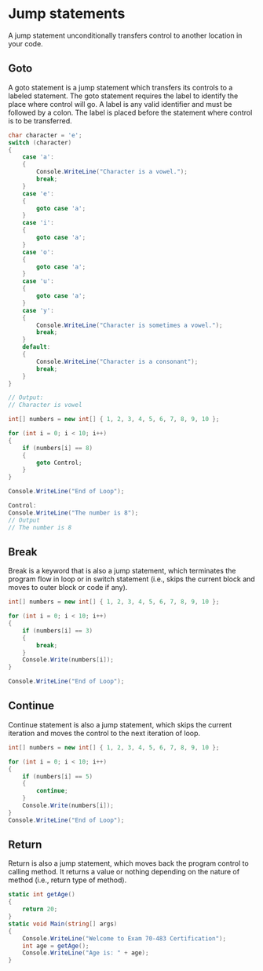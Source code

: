 # Jump statements

A jump statement unconditionally transfers control to another location in your code.

## Goto

A goto statement is a jump statement which transfers its controls to a labeled statement. The goto statement requires the label to identify the place where control will go. A label is any valid identifier and must be followed by a colon. The label is placed before the statement where control is to be transferred.

```csharp
char character = 'e';
switch (character)
{
    case 'a':
    {
        Console.WriteLine("Character is a vowel.");
        break;
    }
    case 'e':
    {
        goto case 'a';
    }
    case 'i':
    {
        goto case 'a';
    }
    case 'o':
    {
        goto case 'a';
    }
    case 'u':
    {
        goto case 'a';
    }
    case 'y':
    {
        Console.WriteLine("Character is sometimes a vowel.");
        break;
    }
    default:
    {
        Console.WriteLine("Character is a consonant");
        break;
    }
}

// Output:
// Character is vowel
```

```csharp
int[] numbers = new int[] { 1, 2, 3, 4, 5, 6, 7, 8, 9, 10 };

for (int i = 0; i < 10; i++)
{
    if (numbers[i] == 8)
    {
        goto Control;
    }
}

Console.WriteLine("End of Loop");

Control:
Console.WriteLine("The number is 8");
// Output
// The number is 8
```

## Break

Break is a keyword that is also a jump statement, which terminates the program flow in loop or in switch statement (i.e., skips the current block and moves to outer block or code if any).

```csharp
int[] numbers = new int[] { 1, 2, 3, 4, 5, 6, 7, 8, 9, 10 };

for (int i = 0; i < 10; i++)
{
    if (numbers[i] == 3)
    {
        break;
    }
    Console.Write(numbers[i]);
}

Console.WriteLine("End of Loop");
```

## Continue

Continue statement is also a jump statement, which skips the current iteration and moves the control to the next iteration of loop.

```csharp
int[] numbers = new int[] { 1, 2, 3, 4, 5, 6, 7, 8, 9, 10 };

for (int i = 0; i < 10; i++)
{
    if (numbers[i] == 5)
    {
        continue;
    }
    Console.Write(numbers[i]);
}
Console.WriteLine("End of Loop");
```

## Return

Return is also a jump statement, which moves back the program control to calling method. It returns a value or nothing depending on the nature of method (i.e., return type of method).

```csharp
static int getAge()
{
    return 20;
}
static void Main(string[] args)
{
    Console.WriteLine("Welcome to Exam 70-483 Certification");
    int age = getAge();
    Console.WriteLine("Age is: " + age);
}
```